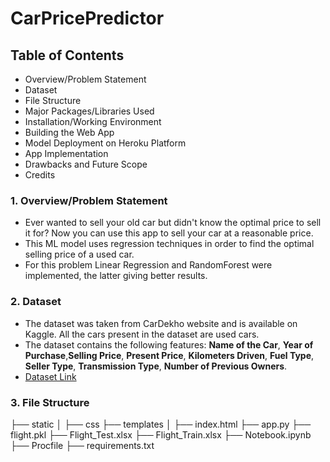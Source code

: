 # CarPricePredictor

## Table of Contents
* Overview/Problem Statement
* Dataset
* File Structure
* Major Packages/Libraries Used
* Installation/Working Environment
* Building the Web App
* Model Deployment on Heroku Platform
* App Implementation
* Drawbacks and Future Scope
* Credits

### 1. Overview/Problem Statement
* Ever wanted to sell your old car but didn't know the optimal price to sell it for? Now you can use this app to sell your car at a reasonable price.
* This ML model uses regression techniques in order to find the optimal selling price of a used car.
* For this problem Linear Regression and RandomForest were implemented, the latter giving better results.

### 2. Dataset
* The dataset was taken from CarDekho website and is available on Kaggle. All the cars present in the dataset are used cars.
* The dataset contains the following features: **Name of the Car**, **Year of Purchase**,**Selling Price**, **Present Price**, **Kilometers Driven**, **Fuel Type**, **Seller Type**, **Transmission Type**, **Number of Previous Owners**.
* [Dataset Link](https://www.kaggle.com/nehalbirla/vehicle-dataset-from-cardekho)

### 3. File Structure
├── static 
│   ├── css
├── templates
│   ├── index.html
├── app.py
├── flight.pkl
├── Flight_Test.xlsx
├── Flight_Train.xlsx
├── Notebook.ipynb
├── Procfile
├── requirements.txt
```
